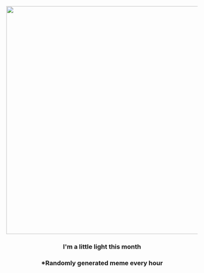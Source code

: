<p align="center">
        <img src="https://i.imgur.com/s3Xh1Jv.jpg" width="600" height="600">
        </p>
        <h3 align="center">I'm a little light this month</h3>
        <h3 align="center">*Randomly generated meme every hour</h3>
    